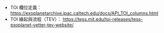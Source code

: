 - TOI 欄位定義： https://exoplanetarchive.ipac.caltech.edu/docs/API_TOI_columns.html
- TOI 緣起與流程（TEV）： https://tess.mit.edu/toi-releases/tess-exoplanet-vetter-tev-website/
